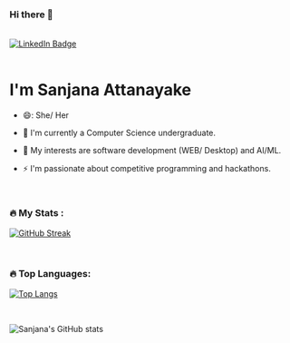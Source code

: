 ### Hi there 👋

<br>

<div id="badges">
  <a href="https://www.linkedin.com/in/sanjana-attanayake/">
    <img src="https://img.shields.io/badge/LinkedIn-blue?style=for-the-badge&logo=linkedin&logoColor=white" alt="LinkedIn Badge"/>
  </a>
</div>

<br>

# I'm Sanjana Attanayake <br>

- 😄: She/ Her
- :telescope: I'm currently a Computer Science undergraduate.

- :seedling: My interests are software development (WEB/ Desktop) and AI/ML.

- :zap: I'm passionate about competitive programming and hackathons.

<br>

### :fire: My Stats :
[![GitHub Streak](http://github-readme-streak-stats.herokuapp.com?user=SA-Tester&theme=dark&background=000000)](https://git.io/streak-stats)

<br>

### :fire: Top Languages:
[![Top Langs](https://github-readme-stats.vercel.app/api/top-langs/?username=SA-Tester&layout=donut)](https://github.com/anuraghazra/github-readme-stats)

<br>

![Sanjana's GitHub stats](https://github-readme-stats.vercel.app/api?username=SA-Tester&show_icons=true&theme=radical)
